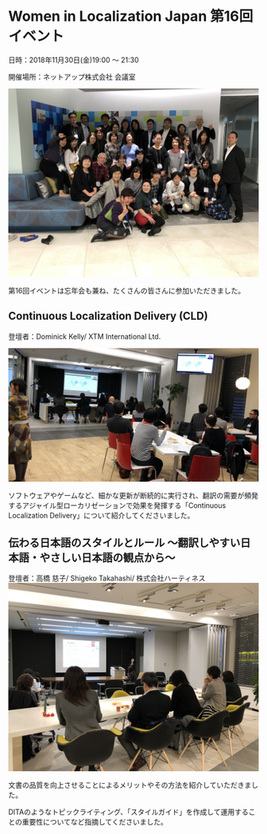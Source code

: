 # Women in Localization Japan 第16回イベント

日時：2018年11月30日(金)19:00 ～ 21:30

開催場所：ネットアップ株式会社 会議室

![image](./img/16_01.jpg)

第16回イベントは忘年会も兼ね、たくさんの皆さんに参加いただきました。

## Continuous Localization Delivery (CLD)
登壇者：Dominick Kelly/ XTM International Ltd.

![image](./img/16_02.jpg)

ソフトウェアやゲームなど、細かな更新が断続的に実行され、翻訳の需要が頻発するアジャイル型ローカリゼーションで効果を発揮する「Continuous Localization Delivery」について紹介してくださいました。

## 伝わる日本語のスタイルとルール ～翻訳しやすい日本語・やさしい日本語の観点から～
登壇者：高橋 慈子/ Shigeko Takahashi/ 株式会社ハーティネス
![image](./img/16_03.jpg)

文書の品質を向上させることによるメリットやその方法を紹介していただきました。

DITAのようなトピックライティング、「スタイルガイド」を作成して運用することの重要性についてなど指摘してくださいました。
